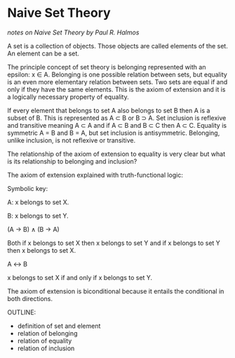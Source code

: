# Naive Set Theory

*notes on _Naive Set Theory_ by Paul R. Halmos*

A set is a collection of objects. Those objects are called elements of the set. An element can be a set.

The principle concept of set theory is belonging represented with an epsilon: x ∈ A. Belonging is one possible relation between sets, but equality is an even more elementary relation between sets. Two sets are equal if and only if they have the same elements. This is the axiom of extension and it is a logically necessary property of equality.

If every element that belongs to set A also belongs to set B then A is a subset of B. This is represented as A ⊂ B or B ⊃ A. Set inclusion is reflexive and transitive meaning A ⊂ A and if A ⊂ B and B ⊂ C then A ⊂ C. Equality is symmetric A = B and B = A, but set inclusion is antisymmetric. Belonging, unlike inclusion, is not reflexive or transitive.

The relationship of the axiom of extension to equality is very clear but what is its relationship to belonging and inclusion?

The axiom of extension explained with truth-functional logic:

Symbolic key:

A: x belongs to set X.

B: x belongs to set Y.

(A →  B) ∧ (B →  A)

Both if x belongs to set X then x belongs to set Y and if x belongs to set Y then x belongs to set X.

A ↔  B

x belongs to set X if and only if x belongs to set Y.

The axiom of extension is biconditional because it entails the conditional in both directions.

OUTLINE:

* definition of set and element
* relation of belonging
* relation of equality
* relation of inclusion
